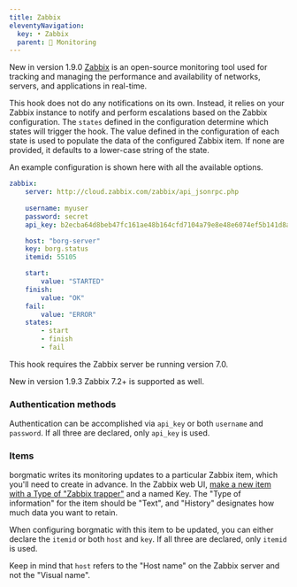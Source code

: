 ```yaml
---
title: Zabbix
eleventyNavigation:
  key: • Zabbix
  parent: 🚨 Monitoring
---
```

<span class="minilink minilink-addedin">New in version 1.9.0</span>
[Zabbix](https://www.zabbix.com/) is an open-source monitoring tool used for
tracking and managing the performance and availability of networks, servers,
and applications in real-time.

This hook does not do any notifications on its own. Instead, it relies on your
Zabbix instance to notify and perform escalations based on the Zabbix
configuration. The `states` defined in the configuration determine which
states will trigger the hook. The value defined in the configuration of each
state is used to populate the data of the configured Zabbix item. If none are
provided, it defaults to a lower-case string of the state.

An example configuration is shown here with all the available options.

```yaml
zabbix:
    server: http://cloud.zabbix.com/zabbix/api_jsonrpc.php
    
    username: myuser
    password: secret
    api_key: b2ecba64d8beb47fc161ae48b164cfd7104a79e8e48e6074ef5b141d8a0aeeca

    host: "borg-server"
    key: borg.status
    itemid: 55105

    start:
        value: "STARTED"
    finish:
        value: "OK"
    fail:
        value: "ERROR"
    states:
        - start
        - finish
        - fail
```

This hook requires the Zabbix server be running version 7.0.

<span class="minilink minilink-addedin">New in version 1.9.3</span> Zabbix 7.2+
is supported as well.


### Authentication methods

Authentication can be accomplished via `api_key` or both `username` and
`password`. If all three are declared, only `api_key` is used.


### Items

borgmatic writes its monitoring updates to a particular Zabbix item, which
you'll need to create in advance. In the Zabbix web UI, [make a new item with a
Type of "Zabbix
trapper"](https://www.zabbix.com/documentation/current/en/manual/config/items/itemtypes/trapper)
and a named Key. The "Type of information" for the item should be "Text", and
"History" designates how much data you want to retain.

When configuring borgmatic with this item to be updated, you can either declare
the `itemid` or both `host` and `key`. If all three are declared, only `itemid`
is used.

Keep in mind that `host` refers to the "Host name" on the Zabbix server and not
the "Visual name".
